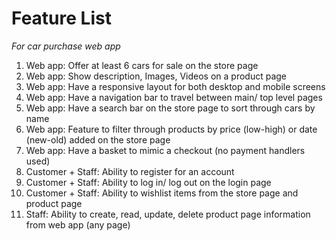# Feature List

*For car purchase web app*

1. Web app: Offer at least 6 cars for sale on the store page
2. Web app: Show description, Images, Videos on a product page
3. Web app: Have a responsive layout for both desktop and mobile screens
4. Web app: Have a navigation bar to travel between main/ top level pages
5. Web app: Have a search bar on the store page to sort through cars by name
6. Web app: Feature to filter through products by price (low-high) or date (new-old) added on the store page
7. Web app: Have a basket to mimic a checkout (no payment handlers used)
8. Customer + Staff: Ability to register for an account
9. Customer + Staff: Ability to log in/ log out on the login page
10. Customer + Staff: Ability to wishlist items from the store page and product page
11. Staff: Ability to create, read, update, delete product page information from web app (any page)